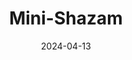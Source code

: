 ---
layout: post
title: "Mini-Shazam"
date: 2024-04-13
category: project
redirect: https://gitlab.ethz.ch/ndickenmann/shazam
details:
  - "• Built a shazam"
  - "• Real-time object recognition"
  - "• Custom-built robotic arm"
  - "• Integration with IoT devices"
featured: true
---